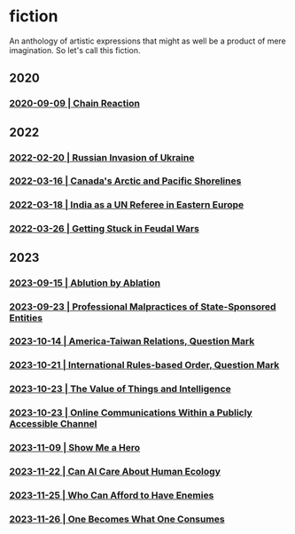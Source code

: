 # fiction
An anthology of artistic expressions that might as well be a product of mere imagination. So let's call this fiction.

## 2020 

### [2020-09-09 | Chain Reaction](https://github.com/callthis/fiction/blob/master/chain-reaction.md)


## 2022 

### [2022-02-20 | Russian Invasion of Ukraine](https://github.com/callthis/fiction/blob/master/what-if-russia.md)

### [2022-03-16 | Canada's Arctic and Pacific Shorelines](https://github.com/callthis/fiction/blob/master/what-if-wars-reach-canada.md)

### [2022-03-18 | India as a UN Referee in Eastern Europe](https://github.com/callthis/fiction/blob/master/what-if-india-sent-peacekeepers-to-moldova.md)

### [2022-03-26 | Getting Stuck in Feudal Wars](https://github.com/callthis/fiction/blob/master/russia-nato-feudal-wars.md)


## 2023 

### [2023-09-15 | Ablution by Ablation](https://github.com/callthis/fiction/blob/master/ablution-by-ablation.md)

### [2023-09-23 | Professional Malpractices of State-Sponsored Entities](https://github.com/callthis/fiction/blob/master/professional-malpractices-of-state-sponsored-entities.md)

### [2023-10-14 | America-Taiwan Relations, Question Mark](https://github.com/callthis/fiction/blob/master/america-taiwan-relations-question-mark.md)

### [2023-10-21 | International Rules-based Order, Question Mark](https://github.com/callthis/fiction/blob/master/international-rules-based-order-question-mark.md)

### [2023-10-23 | The Value of Things and Intelligence](https://github.com/callthis/fiction/blob/master/the-value-of-things-and-intelligence.md)

### [2023-10-23 | Online Communications Within a Publicly Accessible Channel ](https://github.com/callthis/fiction/blob/master/online-comms.md)

### [2023-11-09 | Show Me a Hero](https://github.com/callthis/fiction/blob/master/show-me-a-hero.md)

### [2023-11-22 | Can AI Care About Human Ecology](https://github.com/callthis/fiction/blob/master/can-ai-care-about-human-ecology.md)

### [2023-11-25 | Who Can Afford to Have Enemies](https://github.com/callthis/fiction/blob/master/who-can-afford-to-have-enemies.md)

### [2023-11-26 | One Becomes What One Consumes](https://github.com/callthis/fiction/blob/master/one-becomes-what-one-consumes.md)